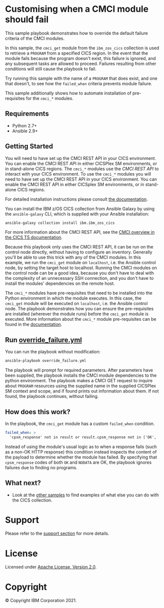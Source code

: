 # Customising when a CMCI module should fail

This sample playbook demonstrates how to override the default failure criteria
of the CMCI modules.

In this sample, the `cmci_get` module from the `ibm_zos_cics` collection is used
to retrieve a `PROGRAM` from a specified CICS region. In the event that the
module fails because the program doesn't exist, this failure is ignored, and any
subsequent tasks are allowed to proceed. Failures resulting from other conditions
will still cause the playbook to fail.

Try running this sample with the name of a `PROGRAM` that does exist, and one that
doesn't, to see how the `failed_when` criteria prevents module failure.

This sample additionally shows how to automate installation of
pre-requisites for the `cmci_*` modules.

## Requirements

- Python 2.7+
- Ansible 2.9+

## Getting Started

You will need to have set up the CMCI REST API in your CICS environment. You
can enable the CMCI REST API in either CICSPlex SM environments, or in
stand-alone CICS regions. The `cmci_*` modules use the *CMCI REST API* to
interact with your CICS environment. To use the `cmci_*` modules you
will need to have set up the CMCI REST API in your CICS environment. You can
enable the CMCI REST API in either CICSplex SM environments, or in stand-alone
CICS regions.

For detailed installation instructions please consult
[the documentation](https://ibm.github.io/z_ansible_collections_doc/installation/installation.html).

You can install the IBM z/OS CICS collection from Ansible Galaxy by using the
`ansible-galaxy` CLI, which is supplied with your Ansible installation:

```bash
ansible-galaxy collection install ibm.ibm_zos_cics
```

For more information about the CMCI REST API, see the
[CMCI overview in the CICS TS documentation](https://www.ibm.com/docs/en/cics-ts/latest?topic=fundamentals-cics-management-client-interface-cmci).

Because this playbook only uses the CMCI REST API, it can be run on the control
node directly, without having to configure an inventory. Generally you'll be
able to use this trick with any of the CMCI modules. In this example, we run
the `cmci_get` module on `localhost`, i.e. the Ansible control node, by setting
the target host to localhost. Running the CMCI modules on the control node can
be a good idea, because you don't have to deal with the complexity of an
unnecessary SSH connection, and you don't have to install the modules'
dependencies on the remote host.

The `cmci_*` modules have pre-requisites that need to be installed into the
Python environment in which the module executes. In this case, the `cmci_get`
module will be executed on `localhost`, i.e. the Ansible control node.
The playbook demonstrates how you can ensure the pre-requisites are installed
(wherever the module runs) before the `cmci_get` module is executed. More
information about the `cmci_*` module pre-requisites can be found in the
[documentation](https://ibm.github.io/z_ansible_collections_doc/ibm_zos_cics/docs/source/requirements_managed.html).

## Run [override_failure.yml](override_failure.yml)

You can run the playbook without modification:

```bash
ansible-playbook override_failure.yml
````

The playbook will prompt for required parameters. After parameters have been
supplied, the playbook installs the CMCI module dependencies to the
python environment. The playbook makes a CMCI GET request to inquire about
`PROGRAM` resources using the supplied name in the supplied CICSPlex SM context
and scope, and if found prints out information about them. If not found, the
playbook continues, without failing.

## How does this work?

In the playbook, the `cmci_get` module has a custom `failed_when` condition.

```yml
failed_when: >
  'cpsm_response' not in result or result.cpsm_response not in ['OK', 'NODATA']
```

Instead of using the module's usual logic as to when a response fails (such as
a non-OK HTTP response) this condition instead inspects the content of the
payload to determine whether the module has failed. By specifying that
`cpsm_response` codes of both `OK` and `NODATA` are OK, the playbook ignores
failures due to finding no programs.

## What next?

- Look at the [other samples](../..) to find examples of what else you can do with the CICS collection.

# Support

Please refer to the [support section](../../../../README.md/#support) for more details.

# License

Licensed under [Apache License, Version 2.0](https://opensource.org/licenses/Apache-2.0).

# Copyright

© Copyright IBM Corporation 2021.

